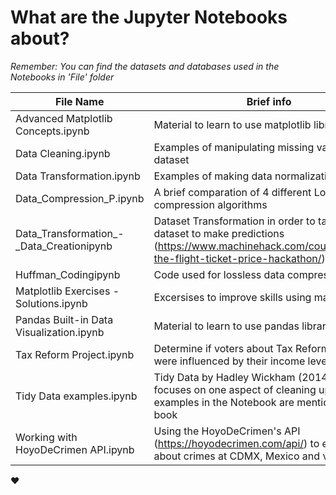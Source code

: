 # What are the Jupyter Notebooks about?

*Remember: You can find the datasets and databases used in the Notebooks in 'File' folder*


|                 File Name                |                    Brief info                                                     |
|------------------------------------------|-----------------------------------------------------------------------------------|
| Advanced Matplotlib Concepts.ipynb       | Material to learn to use matplotlib library                                       |
| Data Cleaning.ipynb                      | Examples of manipulating missing values in a dataset |
| Data Transformation.ipynb                | Examples of making data normalization |
| Data_Compression_P.ipynb                 | A brief comparation of 4 different Lossless compression algorithms  |
|Data_Transformation_-_Data_Creationipynb  |  Dataset Transformation in order to take the dataset to make predictions (https://www.machinehack.com/course/predict-the-flight-ticket-price-hackathon/) |
| Huffman_Codingipynb                      |  Code used for lossless data compression. |
|Matplotlib Exercises - Solutions.ipynb    |	Excersises to improve skills using matplotlib                                    |
|Pandas Built-in Data Visualization.ipynb  | Material to learn to use pandas library                                           |
|Tax Reform Project.ipynb	                 | Determine if voters about Tax Reform in USA were influenced by their income level.|
| Tidy Data examples.ipynb                 |  Tidy Data by Hadley Wickham (2014): the paper focuses on one aspect of cleaning up data. The examples in the Notebook are mentioned in the book |
| Working with HoyoDeCrimen API.ipynb      |  Using the HoyoDeCrimen's API (https://hoyodecrimen.com/api/) to extract data about crimes at CDMX, Mexico and visualize it   |



❤
